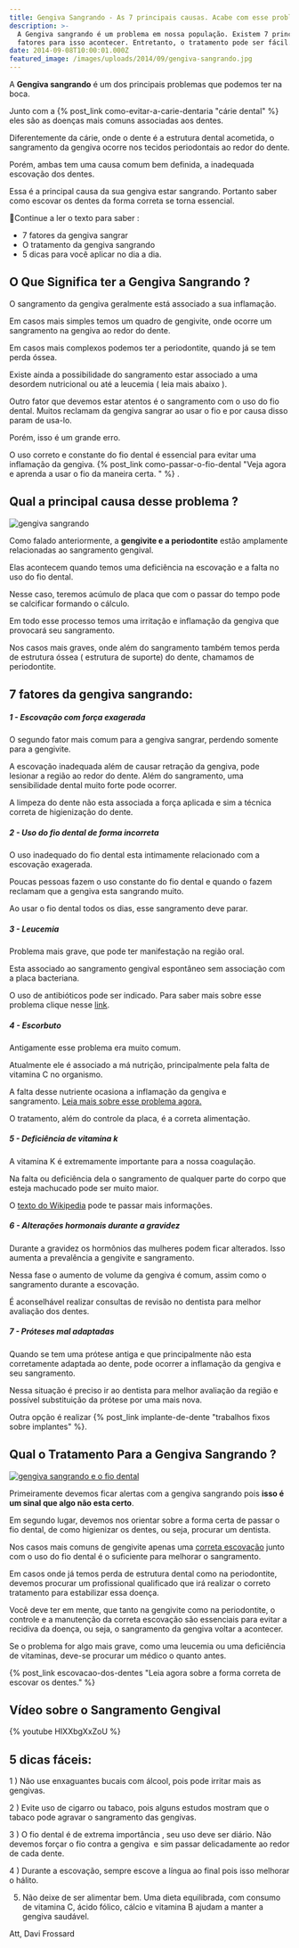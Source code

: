 ```yaml
---
title: Gengiva Sangrando - As 7 principais causas. Acabe com esse problema.
description: >-
  A Gengiva sangrando é um problema em nossa população. Existem 7 principais
  fatores para isso acontecer. Entretanto, o tratamento pode ser fácil.
date: 2014-09-08T10:00:01.000Z
featured_image: /images/uploads/2014/09/gengiva-sangrando.jpg
---
```

A **Gengiva sangrando** é um dos principais problemas que podemos ter na boca. 

Junto com a {% post_link como-evitar-a-carie-dentaria "cárie dental" %} eles são as doenças mais comuns associadas aos dentes. 

Diferentemente da cárie, onde o dente é a estrutura dental acometida, o sangramento da gengiva ocorre nos tecidos periodontais ao redor do dente. 

Porém, ambas tem uma causa comum bem definida, a inadequada escovação dos dentes. 

Essa é a principal causa da sua gengiva estar sangrando. Portanto saber como escovar os dentes da forma correta se torna essencial. 

Continue a ler o texto para saber :

* 7 fatores da gengiva sangrar
* O tratamento da gengiva sangrando
* 5 dicas para você aplicar no dia a dia.

## O Que Significa ter a Gengiva Sangrando ?

O sangramento da gengiva geralmente está associado a sua inflamação. 

Em casos mais simples temos um quadro de gengivite, onde ocorre um sangramento na gengiva ao redor do dente. 

Em casos mais complexos podemos ter a periodontite, quando já se tem perda óssea. 

Existe ainda a possibilidade do sangramento estar associado a uma desordem nutricional ou até a leucemia ( leia mais abaixo ). 

Outro fator que devemos estar atentos é o sangramento com o uso do fio dental. Muitos reclamam da gengiva sangrar ao usar o fio e por causa disso param de usa-lo. 

Porém, isso é um grande erro. 

O uso correto e constante do fio dental é essencial para evitar uma inflamação da gengiva. {% post_link como-passar-o-fio-dental "Veja agora e aprenda a usar o fio da maneira certa. " %} .

## Qual a principal causa desse problema ?

![gengiva sangrando](/images/uploads/2014/09/sangramento-da-gengiva.jpg) 

Como falado anteriormente, a **gengivite e a periodontite** estão amplamente relacionadas ao sangramento gengival. 

Elas acontecem quando temos uma deficiência na escovação e a falta no uso do fio dental. 

Nesse caso, teremos acúmulo de placa que com o passar do tempo pode se calcificar formando o cálculo. 

Em todo esse processo temos uma irritação e inflamação da gengiva que provocará seu sangramento. 

Nos casos mais graves, onde além do sangramento também temos perda de estrutura óssea ( estrutura de suporte) do dente, chamamos de periodontite.

## 7 fatores da gengiva sangrando: 

##### **1 - Escovação com força exagerada**

O segundo fator mais comum para a gengiva sangrar, perdendo somente para a gengivite. 

A escovação inadequada além de causar retração da gengiva, pode lesionar a região ao redor do dente. Além do sangramento, uma sensibilidade dental muito forte pode ocorrer. 

A limpeza do dente não esta associada a força aplicada e sim a técnica correta de higienização do dente.  

##### **2 - Uso do fio dental de forma incorreta**

O uso inadequado do fio dental esta intimamente relacionado com a escovação exagerada. 

Poucas pessoas fazem o uso constante do fio dental e quando o fazem reclamam que a gengiva esta sangrando muito. 

Ao usar o fio dental todos os dias, esse sangramento deve parar.  

##### **3 - Leucemia**

Problema mais grave, que pode ter manifestação na região oral. 

Esta associado ao sangramento gengival espontâneo sem associação com a placa bacteriana. 

O uso de antibióticos pode ser indicado. Para saber mais sobre esse problema clique nesse [link](http://www.minhavida.com.br/saude/temas/leucemia).  

##### **4 - Escorbuto**

Antigamente esse problema era muito comum. 

Atualmente ele é associado a má nutrição, principalmente pela falta de vitamina C no organismo. 

A falta desse nutriente ocasiona a inflamação da gengiva e sangramento. [Leia mais sobre esse problema agora.](https://www.todabiologia.com/doencas/escorbuto.htm) 

O tratamento, além do controle da placa, é a correta alimentação.  

##### **5 - Deficiência de vitamina k**

A vitamina K é extremamente importante para a nossa coagulação. 

Na falta ou deficiência dela o sangramento de qualquer parte do corpo que esteja machucado pode ser muito maior. 

O [texto do Wikipedia](https://pt.wikipedia.org/wiki/Deficiência_de_vitamina_K) pode te passar mais informações.  

##### **6 - Alterações hormonais durante a gravidez**

Durante a gravidez os hormônios das mulheres podem ficar alterados. Isso aumenta a prevalência a gengivite e sangramento. 

Nessa fase o aumento de volume da gengiva é comum, assim como o sangramento durante a escovação. 

É aconselhável realizar consultas de revisão no dentista para melhor avaliação dos dentes.  

##### **7 - Próteses mal adaptadas**

Quando se tem uma prótese antiga e que principalmente não esta corretamente adaptada ao dente, pode ocorrer a inflamação da gengiva e seu sangramento. 

Nessa situação é preciso ir ao dentista para melhor avaliação da região e possível substituição da prótese por uma mais nova. 

Outra opção é realizar {% post_link implante-de-dente "trabalhos fixos sobre implantes" %}.

## Qual o Tratamento Para a Gengiva Sangrando ?

[![gengiva sangrando e o fio dental](/images/uploads/2014/09/gengiva-sangrando-e-o-fio-dental.jpg)](/images/uploads/2014/09/gengiva-sangrando-e-o-fio-dental.jpg) 

Primeiramente devemos ficar alertas com a gengiva sangrando pois **isso é um sinal que algo não esta certo**. 

Em segundo lugar, devemos nos orientar sobre a forma certa de passar o fio dental, de como higienizar os dentes, ou seja, procurar um dentista. 

Nos casos mais comuns de gengivite apenas uma [correta escovação](/tratamentos/prevencao-e-manutencao/) junto com o uso do fio dental é o suficiente para melhorar o sangramento. 

Em casos onde já temos perda de estrutura dental como na periodontite, devemos procurar um profissional qualificado que irá realizar o correto tratamento para estabilizar essa doença. 

Você deve ter em mente, que tanto na gengivite como na periodontite, o controle e a manutenção da correta escovação são essenciais para evitar a recidiva da doença, ou seja, o sangramento da gengiva voltar a acontecer. 

Se o problema for algo mais grave, como uma leucemia ou uma deficiência de vitaminas, deve-se procurar um médico o quanto antes. 

{% post_link escovacao-dos-dentes "Leia agora sobre a forma correta de escovar os dentes." %}

## Vídeo sobre o Sangramento Gengival

{% youtube HIXXbgXxZoU %}



## 5 dicas fáceis:

1 ) Não use enxaguantes bucais com álcool, pois pode irritar mais as gengivas. 

2 ) Evite uso de cigarro ou tabaco, pois alguns estudos mostram que o tabaco pode agravar o sangramento das gengivas. 

3 ) O fio dental é de extrema importância , seu uso deve ser diário. Não devemos forçar o fio contra a gengiva  e sim passar delicadamente ao redor de cada dente. 

4 ) Durante a escovação, sempre escove a língua ao final pois isso melhorar o hálito. 

5) Não deixe de ser alimentar bem. Uma dieta equilibrada, com consumo de vitamina C, ácido fólico, cálcio e vitamina B ajudam a manter a gengiva saudável. 

Att, Davi Frossard
